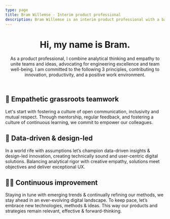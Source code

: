 ```yaml
---
type: page
title: Bram Willemse - Interim product professional
description: Bram Willemse is an interim product professional with a background in digital product development, based in Amsterdam, the Netherlands.
---
```


<header class="e-grid-home__header">
  <h1>Hi, my name is Bram.</h1>
  <p>As a product professional, I combine analytical thinking and empathy to unite teams and ideas, advocating for engineering excellence and team well-being. I am committed to the following 3 principles, contributing to innovation, productivity, and a positive work environment.</p>
</header>

<article class="e-grid-home__card e-grid-home__card-one">
  <h1>🌱 Empathetic grassroots teamwork</h1>
  <p>Let's start with fostering a culture of open communication, inclusivity and mutual respect. Through mentorship, regular feedback, and fostering a culture of continuous learning, we commit to empower our colleagues.</p>
</article>

<article class="e-grid-home__card e-grid-home__card-two">
  <h1>📝 Data-driven & design-led</h1>
  <p>In a world rife with assumptions let’s champion data-driven insights & design-led innovation, creating technically sound and user-centric digital solutions. Balancing analytical rigor with creative empathy, solutions meet objectives and deliver exceptional UX.</p>
</article>

<article class="e-grid-home__card e-grid-home__card-three">
  <h1>🏃‍♂️ Continuous improvement</h1>
  <p>Staying in tune with emerging trends & continually refining our methods, we stay ahead in an ever-evolving digital landscape. To keep pace, let’s embrace new technologies, methods & ideas. This way our products and strategies remain relevant, effective & forward-thinking.</p>
</article>
